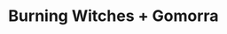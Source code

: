 ---
layout: post
category: concert
title: Burning Witches + Gomorra
artists:
- Burning Witches
- Gomorra
place: 
- Backstage By The Mill
country: France
city: Paris
---